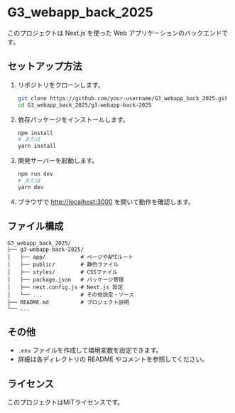 # G3_webapp_back_2025

このプロジェクトは Next.js を使った Web アプリケーションのバックエンドです。

## セットアップ方法

1. リポジトリをクローンします。

    ```bash
    git clone https://github.com/your-username/G3_webapp_back_2025.git
    cd G3_webapp_back_2025/g3-webapp-back-2025
    ```

2. 依存パッケージをインストールします。

    ```bash
    npm install
    # または
    yarn install
    ```

3. 開発サーバーを起動します。

    ```bash
    npm run dev
    # または
    yarn dev
    ```

4. ブラウザで [http://localhost:3000](http://localhost:3000) を開いて動作を確認します。

## ファイル構成

```
G3_webapp_back_2025/
├── g3-webapp-back-2025/
│   ├── app/           # ページやAPIルート
│   ├── public/        # 静的ファイル
│   ├── styles/        # CSSファイル
│   ├── package.json   # パッケージ管理
│   ├── next.config.js # Next.js 設定
│   └── ...            # その他設定・ソース
├── README.md          # プロジェクト説明
└── ...
```

## その他

- `.env` ファイルを作成して環境変数を設定できます。
- 詳細は各ディレクトリの README やコメントを参照してください。

## ライセンス

このプロジェクトはMITライセンスです。
